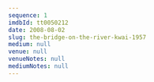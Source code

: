 ```yaml
---
sequence: 1
imdbId: tt0050212
date: 2008-08-02
slug: the-bridge-on-the-river-kwai-1957
medium: null
venue: null
venueNotes: null
mediumNotes: null
---
```


